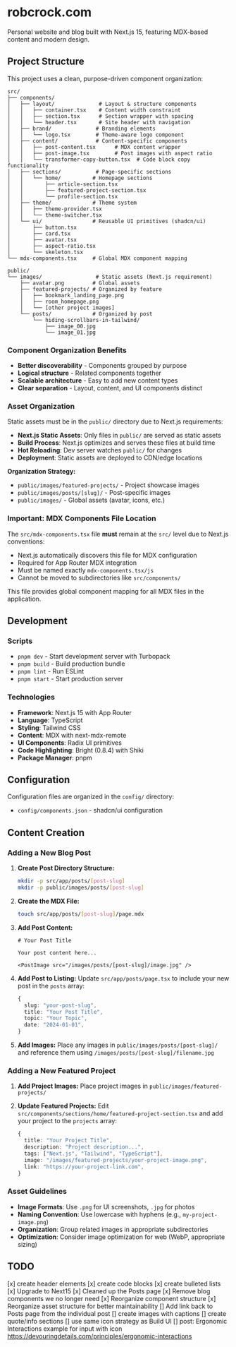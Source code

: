 # robcrock.com

Personal website and blog built with Next.js 15, featuring MDX-based content and modern design.

## Project Structure

This project uses a clean, purpose-driven component organization:

```
src/
├── components/
│   ├── layout/              # Layout & structure components
│   │   ├── container.tsx    # Content width constraint
│   │   ├── section.tsx      # Section wrapper with spacing
│   │   └── header.tsx       # Site header with navigation
│   ├── brand/              # Branding elements
│   │   └── logo.tsx        # Theme-aware logo component
│   ├── content/            # Content-specific components
│   │   ├── post-content.tsx      # MDX content wrapper
│   │   ├── post-image.tsx        # Post images with aspect ratio
│   │   └── transformer-copy-button.tsx  # Code block copy functionality
│   ├── sections/           # Page-specific sections
│   │   └── home/          # Homepage sections
│   │       ├── article-section.tsx
│   │       ├── featured-project-section.tsx
│   │       └── profile-section.tsx
│   ├── theme/             # Theme system
│   │   ├── theme-provider.tsx
│   │   └── theme-switcher.tsx
│   └── ui/                # Reusable UI primitives (shadcn/ui)
│       ├── button.tsx
│       ├── card.tsx
│       ├── avatar.tsx
│       ├── aspect-ratio.tsx
│       └── skeleton.tsx
└── mdx-components.tsx     # Global MDX component mapping

public/
└── images/                 # Static assets (Next.js requirement)
    ├── avatar.png         # Global assets
    ├── featured-projects/ # Organized by feature
    │   ├── bookmark_landing_page.png
    │   ├── room_homepage.png
    │   └── [other project images]
    └── posts/             # Organized by post
        └── hiding-scrollbars-in-tailwind/
            ├── image_00.jpg
            └── image_01.jpg
```

### Component Organization Benefits

- **Better discoverability** - Components grouped by purpose
- **Logical structure** - Related components together
- **Scalable architecture** - Easy to add new content types
- **Clear separation** - Layout, content, and UI components distinct

### Asset Organization

Static assets must be in the `public/` directory due to Next.js requirements:

- **Next.js Static Assets**: Only files in `public/` are served as static assets
- **Build Process**: Next.js optimizes and serves these files at build time
- **Hot Reloading**: Dev server watches `public/` for changes
- **Deployment**: Static assets are deployed to CDN/edge locations

**Organization Strategy:**

- `public/images/featured-projects/` - Project showcase images
- `public/images/posts/[slug]/` - Post-specific images
- `public/images/` - Global assets (avatar, icons, etc.)

### Important: MDX Components File Location

The `src/mdx-components.tsx` file **must** remain at the `src/` level due to Next.js conventions:

- Next.js automatically discovers this file for MDX configuration
- Required for App Router MDX integration
- Must be named exactly `mdx-components.tsx/js`
- Cannot be moved to subdirectories like `src/components/`

This file provides global component mapping for all MDX files in the application.

## Development

### Scripts

- `pnpm dev` - Start development server with Turbopack
- `pnpm build` - Build production bundle
- `pnpm lint` - Run ESLint
- `pnpm start` - Start production server

### Technologies

- **Framework**: Next.js 15 with App Router
- **Language**: TypeScript
- **Styling**: Tailwind CSS
- **Content**: MDX with next-mdx-remote
- **UI Components**: Radix UI primitives
- **Code Highlighting**: Bright (0.8.4) with Shiki
- **Package Manager**: pnpm

## Configuration

Configuration files are organized in the `config/` directory:

- `config/components.json` - shadcn/ui configuration

## Content Creation

### Adding a New Blog Post

1. **Create Post Directory Structure:**

   ```bash
   mkdir -p src/app/posts/[post-slug]
   mkdir -p public/images/posts/[post-slug]
   ```

2. **Create the MDX File:**

   ```bash
   touch src/app/posts/[post-slug]/page.mdx
   ```

3. **Add Post Content:**

   ```mdx
   # Your Post Title

   Your post content here...

   <PostImage src="/images/posts/[post-slug]/image.jpg" />
   ```

4. **Add Post to Listing:**
   Update `src/app/posts/page.tsx` to include your new post in the `posts` array:

   ```typescript
   {
     slug: "your-post-slug",
     title: "Your Post Title",
     topic: "Your Topic",
     date: "2024-01-01",
   }
   ```

5. **Add Images:**
   Place any images in `public/images/posts/[post-slug]/` and reference them using `/images/posts/[post-slug]/filename.jpg`

### Adding a New Featured Project

1. **Add Project Images:**
   Place project images in `public/images/featured-projects/`

2. **Update Featured Projects:**
   Edit `src/components/sections/home/featured-project-section.tsx` and add your project to the `projects` array:
   ```typescript
   {
     title: "Your Project Title",
     description: "Project description...",
     tags: ["Next.js", "Tailwind", "TypeScript"],
     image: "/images/featured-projects/your-project-image.png",
     link: "https://your-project-link.com",
   }
   ```

### Asset Guidelines

- **Image Formats**: Use `.png` for UI screenshots, `.jpg` for photos
- **Naming Convention**: Use lowercase with hyphens (e.g., `my-project-image.png`)
- **Organization**: Group related images in appropriate subdirectories
- **Optimization**: Consider image optimization for web (WebP, appropriate sizing)

## TODO

[x] create header elements
[x] create code blocks
[x] create bulleted lists
[x] Upgrade to Next15
[x] Cleaned up the Posts page
[x] Remove blog components we no longer need
[x] Reorganize component structure
[x] Reorganize asset structure for better maintainability
[] Add link back to Posts page from the individual post
[] create images with captions
[] create quote/info sections
[] use same icon strategy as Build UI
[] post: Ergonomic Interactions example for input with icon https://devouringdetails.com/principles/ergonomic-interactions
